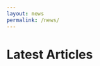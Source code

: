 ```yaml
---
layout: news
permalink: /news/
---
```


<style>
    .Post {
        border: 1px solid #ddd;
        padding: 10px;
        margin-bottom: 15px;
    }
    #post-title {
        font-weight: bold;
        font-size: 18px;
    }
    #post-quotes {
        margin-top: 10px;
        font-style: italic;
        color: #555;
    }
</style>

<h1>Latest Articles</h1>
<div id="articles-container"></div>

<script>
    async function fetchArticles() {
    const rssUrl = "https://www.molineux.news/news/feed/";

    try {
        // Fetch RSS feed
        const rssResponse = await fetch(rssUrl);
        const rssText = await rssResponse.text();
        const parser = new DOMParser();
        const xml = parser.parseFromString(rssText, "text/xml");

        const items = Array.from(xml.querySelectorAll("item")).slice(0, 5); // Get 5 articles
        const articlesContainer = document.getElementById("articles-container");

        for (let item of items) {
            let title = item.querySelector("title").textContent;
            let url = item.querySelector("link").textContent;

            try {
                // Fetch the full article page
                const articleResponse = await fetch(url);
                const articleText = await articleResponse.text();
                const articleDoc = parser.parseFromString(articleText, "text/html");

                // Extract paragraphs
                let paragraphs = Array.from(articleDoc.querySelectorAll("p")).map(p => p.textContent);

                // Find paragraphs containing quotes
                let quoteParagraphs = paragraphs.filter(p => p.match(/["“”'](.*?)["“”']/));

                // Create HTML elements dynamically
                let postDiv = document.createElement("div");
                postDiv.classList.add("Post");

                let titleDiv = document.createElement("div");
                titleDiv.id = "post-title";
                let titleLink = document.createElement("a");
                titleLink.href = url;
                titleLink.id = "post-url";
                titleLink.textContent = title;
                titleDiv.appendChild(titleLink);

                let quotesDiv = document.createElement("div");
                quotesDiv.id = "post-quotes";
                quotesDiv.innerHTML = quoteParagraphs.length > 0 
                    ? quoteParagraphs.map(p => `<p>${p}</p>`).join("") 
                    : "<p>No quotes found.</p>";

                // Append elements to the post container
                postDiv.appendChild(titleDiv);
                postDiv.appendChild(quotesDiv);
                articlesContainer.appendChild(postDiv);

            } catch (error) {
                console.error("Error fetching article:", url, error);
            }
        }

    } catch (error) {
        console.error("Error fetching RSS feed:", error);
    }
}

// Run the function on page load
fetchArticles();
</script>